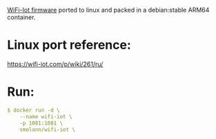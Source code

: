 [WiFi-Iot firmware](https://wifi-iot.com/) ported to linux and packed in a debian:stable ARM64 container.

# Linux port reference: 
https://wifi-iot.com/p/wiki/261/ru/

# Run:
```YAML
$ docker run -d \
    --name wifi-iot \
    -p 1081:1081 \
    smolann/wifi-iot \
```

